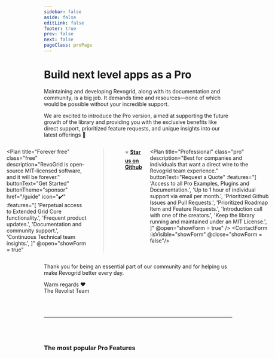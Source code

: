 ```yaml
---
sidebar: false
aside: false
editLink: false
footer: true
prev: false
next: false
pageClass: proPage
---
```


<style lang="scss">
  
  .plans-container {
    display: flex;
    flex-direction: column;
    gap: 1.5em;
    justify-content: center;

    .vp-card {
      &.free {
        background-color: var(--vp-c-bg-soft);
        border: 1px solid var(--vp-c-divider-light);
      }
      &.pro {
        .plan-features {
          display: grid;
          grid-template-columns: 1fr 1fr;
          column-gap: 50px;
        }
      }
    }
  }


  @media (min-width: 1440px) {
    .plans-container {
        margin: 0 -200px;
        max-width: 1104px;
    }
  }
  @media (min-width: 960px) {
    .plans-container {
        margin: 0 -100px;
        max-width: 992px;
        flex-direction: row;
    }

     .vp-card {
      &.free {
        max-width: 350px;
      }
     }
  }
figure.avatar {
  display: flex;
  align-items: center;
  justify-content: center;
  background-color: white;


  .avatar-img {
      position: initial;
      object-fit: initial;
      max-width: 60%;
      max-height: 60%;
      border-radius: 0;
  }
}

.sp-icon {
  display: none;
}
</style>

<script lang="ts" setup>
import { ref } from 'vue'
import Plan from './Plan.vue'
import ContactForm from './ContactForm.vue'

import type { DefaultTheme } from 'vitepress/theme'
import VPTeamMembers from 'vitepress/dist/client/theme-default/components/VPTeamMembers.vue'

let showForm = ref(false) // isVisible

const actionText = 'Read more'
const features = [{
  name: 'Formula',
  avatar: '/formula.svg',
  desc: 'Complex formulas similar to Excel. Provides dynamic calculations & data manipulation.',
  sponsor: '/guide/formula',
  actionText,
},
{
    name: 'Merge Cells',
    avatar: '/merge.svg',
    desc: 'Combine adjacent cells into a single cell.',
    sponsor: '/guide/cell/merge',
    actionText,
},
{
    name: 'Excel Export',
    avatar: '/export.svg',
    desc: 'Export data to Excel format. Supported types include `xlsx`, `xlsm`, `xlsb`, `xls`, and more.',
    sponsor: '/guide/export.excel',
    actionText,
},
{
    name: 'Pagination',
    avatar: '/pagination.svg',
    desc: 'Break larger datasets into smaller pages, enhancing both performance and user experience.',
    sponsor: '/guide/pagination',
    actionText,
  },
  {
    name: 'Clipboard with JSON and Advanced Objects',
    avatar: '/clipboard.svg',
    desc: 'Support for JSON and other objects. Copy and paste complex data structures explained.',
    sponsor: '/guide/clipboard.pro',
    actionText,
  },
  {
    name: 'Plugin Explained',
    avatar: '/plugin.svg',
    desc: 'Documentation and examples explaining how to create and use plugins to extend the functionality of the grid.',
    sponsor: '/guide/plugin',
    actionText,
  },
  // {
  //   name: 'Audit Trail/History',
  //   avatar: '/audit-trail.svg',
  //   desc: 'Track changes made to the grid data with a detailed history of edits. Maintain an audit trail for data modifications, enabling review and accountability.',
  //   sponsor: '/guide/audit-trail',
  //   actionText,
  // },
  // {
  //   name: 'Advanced Multiple Selection with Ctrl (CMD) Key',
  //   avatar: '/multiple-selection.svg',
  //   desc: 'Implement advanced multiple selection capabilities using the Ctrl (CMD) key. This allows users to select multiple, non-adjacent cells or rows, enhancing data manipulation and interaction within the grid.',
  //   sponsor: '/guide/multiple-selection',
  //   actionText,
  // },
  // {
  //   name: 'Advanced Drag and Drop',
  //   avatar: '/drag-and-drop.svg',
  //   desc: 'Implement sophisticated drag-and-drop functionality within your grid, including custom drag-and-drop behavior and interactions, enhancing the grid\'s interactivity and usability.',
  //   sponsor: '/guide/drag-and-drop',
  //   actionText,
  // },
  // {
  //   name: 'Event Manager Explanation',
  //   avatar: '/event-manager.svg',
  //   desc: 'Get comprehensive documentation on the event management system within RevoGrid. Learn how to handle, customize, and optimize events to create complex interactions and workflows.',
  //   sponsor: '/guide/event-manager',
  //   actionText,
  // },
  // {
  //   name: 'SSR render',
  //   avatar: '/ssr-render.svg',
  //   desc: 'Pro examples on how to render Revogrid in SSR applications across frameworks.',
  //   sponsor: '/guide/ssr-render',
  //   actionText,
  // },
  // {
  //   name: 'Advanced Filtering',
  //   avatar: '/filtering.svg',
  //   desc: 'Apply advanced filtering options to your data grid, such as multi-condition filters, date range filters, and custom filter logic to refine and display your data more effectively.',
  //   sponsor: '/guide/advanced-filtering',
  //   actionText,
  // },
  // {
  //   name: 'Conditional Formatting Explained',
  //   avatar: '/conditional-formatting.svg',
  //   desc: 'Customize cell styles based on specific conditions, similar to Excel’s conditional formatting. Highlight important data, create visual cues, and improve the readability of your data grid.',
  //   sponsor: '/guide/conditional-formatting',
  //   actionText,
  // },
  // {
  //   name: 'Inline Editing Enhancements',
  //   avatar: '/inline-editing.svg',
  //   desc: 'Enhance inline editing capabilities with custom editors, validation rules, and real-time data updates.',
  //   sponsor: '/guide/inline-editing',
  //   actionText,
  // },
  // {
  //   name: 'Custom Themes and Styling',
  //   avatar: '/custom-themes.svg',
  //   desc: 'Create and apply custom themes to your grid, allowing extensive styling and branding options. Customize the appearance of your grid to match your application\'s design.',
  //   sponsor: '/guide/custom-themes',
  //   actionText,
  // },
  // {
  //   name: 'Data Validation',
  //   avatar: '/data-validation.svg',
  //   desc: 'Implement built-in data validation to ensure data integrity. Define customizable validation rules and error handling to maintain high-quality data.',
  //   sponsor: '/guide/data-validation',
  //   actionText,
  // },
  // {
  //   name: 'Hierarchical Data Support',
  //   avatar: '/hierarchical-data.svg',
  //   desc: 'Support nested rows and tree structures to represent hierarchical data within your grid. Easily manage and display parent-child relationships and complex data structures.',
  //   sponsor: '/guide/hierarchical-data',
  //   actionText,
  // },
];

</script>

# Build next level apps as a Pro

Maintaining and developing Revogrid, along with its documentation and community, is a big job. It demands time and resources—none of which would be possible without your incredible support.

We are excited to introduce the Pro version, aimed at supporting the future growth of the library and providing you with the exclusive benefits like direct support, prioritized feature requests, and unique insights into our latest offerings 💎

<div class="plans-container">

<Plan
title="Forever free"
class="free"
description="RevoGrid is open-source MIT-licensed software, and it will be forever."
buttonText="Get Started"
buttonTheme="sponsor"
href="/guide"
icon="✔️"
:features="[
'Perpetual access to Extended Grid Core functionality.',
'Frequent product updates.',
'Documentation and community support.',
'Continuous Technical team insights.',
]"
@open="showForm = true"
>
<hr />

:star: [**Star us on Github**](https://github.com/revolist/revogrids)
</Plan>

<Plan
title="Professional"
class="pro"
description="Best for companies and individuals that want a direct wire to the Revogrid team experience."
buttonText="Request a Quote"
:features="[
'Access to all Pro Examples, Plugins and Documentation.',
'Up to 1 hour of individual support via email per month.',
'Prioritized Github Issues and Pull Requests.',
'Prioritized Roadmap Item and Feature Requests.',
'Introduction call with one of the creators.',
'Keep the library running and maintained under an MIT License.',
]"
@open="showForm = true"
/>
<ContactForm :isVisible="showForm" @close="showForm = false"/>

</div>

Thank you for being an essential part of our community and for helping us make Revogrid better every day.

Warm regards ❤️
<br/>The Revolist Team

<br/>
<br/>

-----

<br/>
<br/>

### The most popular Pro Features

<VPTeamMembers :members="features" size="small" />
